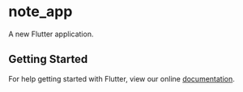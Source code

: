 
# note_app

A new Flutter application.

## Getting Started

For help getting started with Flutter, view our online
[documentation](https://flutter.io/).

